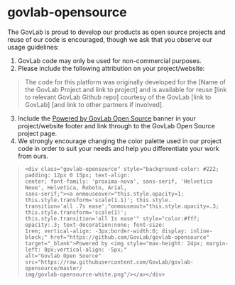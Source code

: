 # govlab-opensource

The GovLab is proud to develop our products as open source projects and reuse of our code is encouraged, though we ask that you observe our usage guidelines:

1. GovLab code may only be used for non-commercial purposes.
2. Please include the following attribution on your project/website:

  > The code for this platform was originally developed for the [Name of the GovLab Project and link to project] and is 
  > available for reuse [link to relevant GovLab Github repo] courtesy of the GovLab [link to GovLab] [and link to other 
  > partners if involved].

3. Include the [Powered by GovLab Open Source](https://github.com/GovLab/govlab-opensource) banner in your project/website footer and link through to the GovLab Open Source project page.
4. We strongly encourage changing the color palette used in our project code in order to suit your needs and help you differentiate your work from ours. 

> ```
> <div class="govlab-opensource" style="background-color: #222; padding: 12px 0 15px; text-align: 
> center; font-family: 'proxima-nova', sans-serif, 'Helvetica Neue', Helvetica, Roboto, Arial, 
> sans-serif;"><a onmouseover="this.style.opacity=1; this.style.transform='scale(1.1)'; this.style.
> transition='all .7s ease';"onmouseout="this.style.opacity=.3; this.style.transform='scale(1)'; 
> this.style.transition='all 1s ease'" style="color:#fff; opacity:.3; text-decoration:none; font-size: 
> 1rem; vertical-align: -3px;border-width:0; display: inline-block;" href="https://github.com/GovLab/govlab-opensource" 
> target="_blank">Powered by <img style="max-height: 24px; margin-left: 8px;vertical-align: -5px;" 
> alt="Govlab Open Source" src="https://raw.githubusercontent.com/GovLab/govlab-opensource/master/
> img/govlab-opensource-white.png"/></a></div>
> ```

